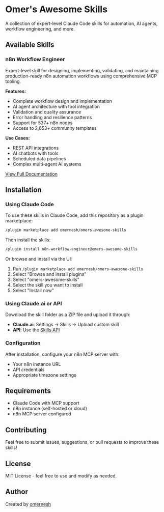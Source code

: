 # Omer's Awesome Skills

A collection of expert-level Claude Code skills for automation, AI agents, workflow engineering, and more.

## Available Skills

### n8n Workflow Engineer

Expert-level skill for designing, implementing, validating, and maintaining production-ready n8n automation workflows using comprehensive MCP tooling.

**Features:**
- Complete workflow design and implementation
- AI agent architecture with tool integration
- Validation and quality assurance
- Error handling and resilience patterns
- Support for 537+ n8n nodes
- Access to 2,653+ community templates

**Use Cases:**
- REST API integrations
- AI chatbots with tools
- Scheduled data pipelines
- Complex multi-agent AI systems

[View Full Documentation](./n8n-workflow-engineer/skill.md)

## Installation

### Using Claude Code

To use these skills in Claude Code, add this repository as a plugin marketplace:

```bash
/plugin marketplace add omernesh/omers-awesome-skills
```

Then install the skills:

```bash
/plugin install n8n-workflow-engineer@omers-awesome-skills
```

Or browse and install via the UI:

1. Run `/plugin marketplace add omernesh/omers-awesome-skills`
2. Select "Browse and install plugins"
3. Select "omers-awesome-skills"
4. Select the skill you want to install
5. Select "Install now"

### Using Claude.ai or API

Download the skill folder as a ZIP file and upload it through:

- **Claude.ai**: Settings → Skills → Upload custom skill
- **API**: Use the [Skills API](https://docs.claude.com/en/api/skills-guide#creating-a-skill)

### Configuration

After installation, configure your n8n MCP server with:

- Your n8n instance URL
- API credentials
- Appropriate timezone settings

## Requirements

- Claude Code with MCP support
- n8n instance (self-hosted or cloud)
- n8n MCP server configured

## Contributing

Feel free to submit issues, suggestions, or pull requests to improve these skills!

## License

MIT License - feel free to use and modify as needed.

## Author

Created by [omernesh](https://github.com/omernesh)
